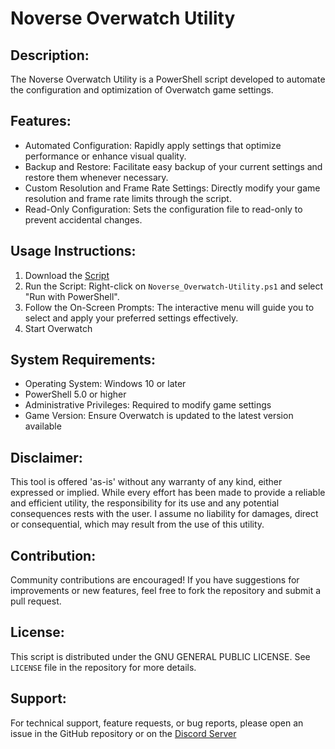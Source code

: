 # Noverse Overwatch Utility

## Description:

The Noverse Overwatch Utility is a PowerShell script developed to automate the configuration and optimization of Overwatch game settings.

## Features:

- Automated Configuration: Rapidly apply settings that optimize performance or enhance visual quality.
- Backup and Restore: Facilitate easy backup of your current settings and restore them whenever necessary.
- Custom Resolution and Frame Rate Settings: Directly modify your game resolution and frame rate limits through the script.
- Read-Only Configuration: Sets the configuration file to read-only to prevent accidental changes.

## Usage Instructions:

1. Download the [Script](https://github.com/5Noxi/Overwatch-Settings/releases/tag/Overwatch)
2. Run the Script: Right-click on `Noverse_Overwatch-Utility.ps1` and select "Run with PowerShell".
3. Follow the On-Screen Prompts: The interactive menu will guide you to select and apply your preferred settings effectively.
4. Start Overwatch

## System Requirements:

- Operating System: Windows 10 or later
- PowerShell 5.0 or higher
- Administrative Privileges: Required to modify game settings
- Game Version: Ensure Overwatch is updated to the latest version available

## Disclaimer:

This tool is offered 'as-is' without any warranty of any kind, either expressed or implied. While every effort has been made to provide a reliable and efficient utility, the responsibility for its use and any potential consequences rests with the user. I assume no liability for damages, direct or consequential, which may result from the use of this utility.

## Contribution:

Community contributions are encouraged! If you have suggestions for improvements or new features, feel free to fork the repository and submit a pull request.

## License:

This script is distributed under the  GNU GENERAL PUBLIC LICENSE. See `LICENSE` file in the repository for more details.

## Support:

For technical support, feature requests, or bug reports, please open an issue in the GitHub repository or on the [Discord Server](https://discord.gg/E2ybG4j9jU)

